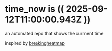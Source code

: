 # time_now is (( 2025-09-12T11:00:00.943Z ))

an automated repo that shows the currnent time

inspired by [breakingheatmap](https://github.com/breakingheatmap/breakingheatmap)